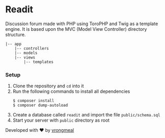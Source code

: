 # Readit

Discussion forum made with PHP using ToroPHP and Twig as a template engine. It is based upon the MVC (Model View Controller) directory structure.

```
|-- app
    |-- controllers
    |-- models
    |-- views
        |-- templates
```

### Setup

1. Clone the repository and `cd` into it
2. Run the following commands to install all dependencies
    ```shell
    $ composer install
    $ composer dump-autoload
    ```
3. Create a database called `readit` and import the file `public/schema.sql`
4. Start your server with `public` directory as root

Developed with ❤️ by [vrongmeal](https://github.com/vrongmeal)
